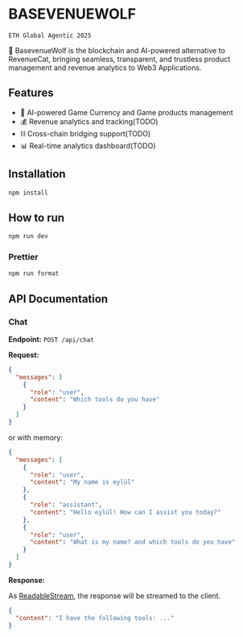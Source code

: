 # BASEVENUEWOLF

`ETH Global Agentic 2025`

🚀 BasevenueWolf is the blockchain and AI-powered alternative to RevenueCat, bringing seamless, transparent, and trustless product management and revenue analytics to Web3 Applications.

## Features

- 🤖 AI-powered Game Currency and Game products management
- 💰 Revenue analytics and tracking(TODO)
- ⛓️ Cross-chain bridging support(TODO)
- 📊 Real-time analytics dashboard(TODO)

## Installation

```bash
npm install
```

## How to run

```bash
npm run dev
```

### Prettier

```bash
npm run format
```

## API Documentation

### Chat

**Endpoint:**
`POST /api/chat`

**Request:**

```json
{
  "messages": [
    {
      "role": "user",
      "content": "Which tools do you have"
    }
  ]
}
```

or with memory:

```json
{
  "messages": [
    {
      "role": "user",
      "content": "My name is eylül"
    },
    {
      "role": "assistant",
      "content": "Hello eylül! How can I assist you today?"
    },
    {
      "role": "user",
      "content": "What is my name? and which tools do you have"
    }
  ]
}
```

**Response:**

As [ReadableStream](https://developer.mozilla.org/en-US/docs/Web/API/ReadableStream), the response will be streamed to the client.

```json
{
  "content": "I have the following tools: ..."
}
```
